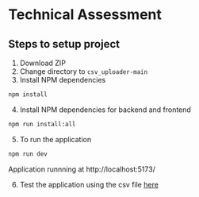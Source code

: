 # Technical Assessment

## Steps to setup project

1. Download ZIP
2. Change directory to `csv_uploader-main`
3. Install NPM dependencies

```sh
npm install
```

4. Install NPM dependencies for backend and frontend

```sh
npm run install:all
```

5. To run the application

```sh
npm run dev
```

Application runnning at http://localhost:5173/

6. Test the application using the csv file [here](data.csv)
